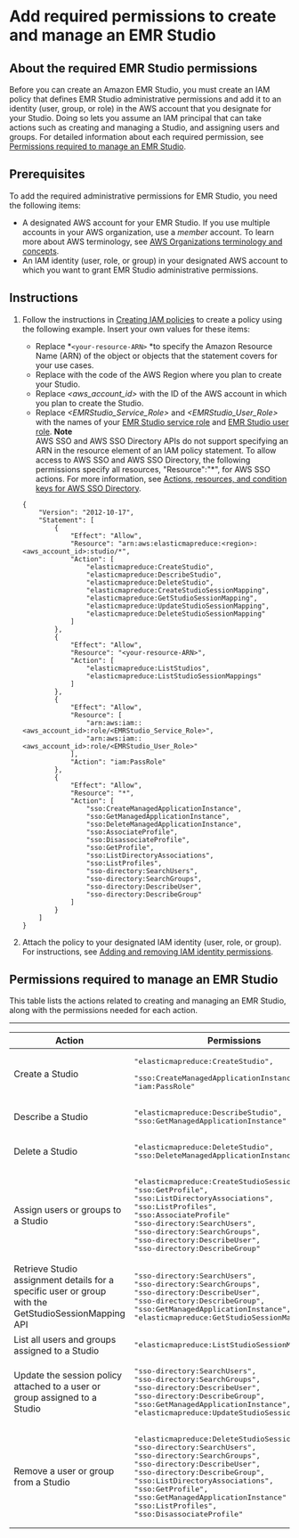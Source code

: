 # Add required permissions to create and manage an EMR Studio<a name="emr-studio-admin-permissions"></a>

## About the required EMR Studio permissions<a name="emr-studio-about-admin-permissions"></a>

Before you can create an Amazon EMR Studio, you must create an IAM policy that defines EMR Studio administrative permissions and add it to an identity \(user, group, or role\) in the AWS account that you designate for your Studio\. Doing so lets you assume an IAM principal that can take actions such as creating and managing a Studio, and assigning users and groups\. For detailed information about each required permission, see [Permissions required to manage an EMR Studio](#emr-studio-admin-permissions-table)\.

## Prerequisites<a name="emr-studio-admin-permissions-prereqs"></a>

To add the required administrative permissions for EMR Studio, you need the following items:
+ A designated AWS account for your EMR Studio\. If you use multiple accounts in your AWS organization, use a *member* account\. To learn more about AWS terminology, see [AWS Organizations terminology and concepts](https://docs.aws.amazon.com/organizations/latest/userguide/orgs_getting-started_concepts.html)\. 
+ An IAM identity \(user, role, or group\) in your designated AWS account to which you want to grant EMR Studio administrative permissions\.

## Instructions<a name="emr-studio-admin-permissions-instructions"></a>

1. Follow the instructions in [Creating IAM policies](https://docs.aws.amazon.com/IAM/latest/UserGuide/access_policies_create.html) to create a policy using the following example\. Insert your own values for these items:
   + Replace *`<your-resource-ARN>` *to specify the Amazon Resource Name \(ARN\) of the object or objects that the statement covers for your use cases\.
   + Replace *<region>* with the code of the AWS Region where you plan to create your Studio\.
   + Replace *<aws\_account\_id>* with the ID of the AWS account in which you plan to create the Studio\.
   + Replace *<EMRStudio\_Service\_Role>* and *<EMRStudio\_User\_Role>* with the names of your [EMR Studio service role](emr-studio-service-role.md) and [EMR Studio user role](emr-studio-user-role.md)\.
**Note**  
AWS SSO and AWS SSO Directory APIs do not support specifying an ARN in the resource element of an IAM policy statement\. To allow access to AWS SSO and AWS SSO Directory, the following permissions specify all resources, "Resource":"\*", for AWS SSO actions\. For more information, see [Actions, resources, and condition keys for AWS SSO Directory](https://docs.aws.amazon.com/service-authorization/latest/reference/list_awsssodirectory.html#awsssodirectory-actions-as-permissions)\.

   ```
   {
       "Version": "2012-10-17",
       "Statement": [
           {
               "Effect": "Allow",
               "Resource": "arn:aws:elasticmapreduce:<region>:<aws_account_id>:studio/*",
               "Action": [
                   "elasticmapreduce:CreateStudio",
                   "elasticmapreduce:DescribeStudio",
                   "elasticmapreduce:DeleteStudio",
                   "elasticmapreduce:CreateStudioSessionMapping",
                   "elasticmapreduce:GetStudioSessionMapping",
                   "elasticmapreduce:UpdateStudioSessionMapping",
                   "elasticmapreduce:DeleteStudioSessionMapping"
               ]
           },
           {
               "Effect": "Allow",
               "Resource": "<your-resource-ARN>",
               "Action": [
                   "elasticmapreduce:ListStudios",
                   "elasticmapreduce:ListStudioSessionMappings"
               ]
           },
           {
               "Effect": "Allow",
               "Resource": [
                   "arn:aws:iam::<aws_account_id>:role/<EMRStudio_Service_Role>",
                   "arn:aws:iam::<aws_account_id>:role/<EMRStudio_User_Role>"
               ],
               "Action": "iam:PassRole"
           },
           {
               "Effect": "Allow",
               "Resource": "*",
               "Action": [
                   "sso:CreateManagedApplicationInstance",
                   "sso:GetManagedApplicationInstance",
                   "sso:DeleteManagedApplicationInstance",
                   "sso:AssociateProfile",
                   "sso:DisassociateProfile",
                   "sso:GetProfile",
                   "sso:ListDirectoryAssociations",
                   "sso:ListProfiles",
                   "sso-directory:SearchUsers",
                   "sso-directory:SearchGroups",
                   "sso-directory:DescribeUser",
                   "sso-directory:DescribeGroup"
               ]
           }
       ]
   }
   ```

1. Attach the policy to your designated IAM identity \(user, role, or group\)\. For instructions, see [Adding and removing IAM identity permissions](https://docs.aws.amazon.com/IAM/latest/UserGuide/access_policies_manage-attach-detach.html)\.

## Permissions required to manage an EMR Studio<a name="emr-studio-admin-permissions-table"></a>

This table lists the actions related to creating and managing an EMR Studio, along with the permissions needed for each action\.


****  

| Action | Permissions | 
| --- | --- | 
| Create a Studio |  <pre>"elasticmapreduce:CreateStudio", <br />"sso:CreateManagedApplicationInstance",<br />"iam:PassRole"</pre>  | 
| Describe a Studio |  <pre>"elasticmapreduce:DescribeStudio",<br />"sso:GetManagedApplicationInstance"</pre>  | 
| Delete a Studio |  <pre>"elasticmapreduce:DeleteStudio",<br />"sso:DeleteManagedApplicationInstance"</pre>  | 
| Assign users or groups to a Studio |  <pre>"elasticmapreduce:CreateStudioSessionMapping",<br />"sso:GetProfile",<br />"sso:ListDirectoryAssociations",<br />"sso:ListProfiles",<br />"sso:AssociateProfile"<br />"sso-directory:SearchUsers",<br />"sso-directory:SearchGroups",<br />"sso-directory:DescribeUser",<br />"sso-directory:DescribeGroup"</pre>  | 
| Retrieve Studio assignment details for a specific user or group with the GetStudioSessionMapping API |  <pre>"sso-directory:SearchUsers",<br />"sso-directory:SearchGroups",<br />"sso-directory:DescribeUser",<br />"sso-directory:DescribeGroup",<br />"sso:GetManagedApplicationInstance",<br />"elasticmapreduce:GetStudioSessionMapping"</pre>  | 
| List all users and groups assigned to a Studio |  <pre>"elasticmapreduce:ListStudioSessionMappings"</pre>  | 
| Update the session policy attached to a user or group assigned to a Studio |  <pre>"sso-directory:SearchUsers",<br />"sso-directory:SearchGroups",<br />"sso-directory:DescribeUser",<br />"sso-directory:DescribeGroup",<br />"sso:GetManagedApplicationInstance",<br />"elasticmapreduce:UpdateStudioSessionMapping"</pre>  | 
| Remove a user or group from a Studio |  <pre>"elasticmapreduce:DeleteStudioSessionMapping",<br />"sso-directory:SearchUsers",<br />"sso-directory:SearchGroups",<br />"sso-directory:DescribeUser",<br />"sso-directory:DescribeGroup",<br />"sso:ListDirectoryAssociations",<br />"sso:GetProfile",<br />"sso:GetManagedApplicationInstance"<br />"sso:ListProfiles",<br />"sso:DisassociateProfile"</pre>  | 